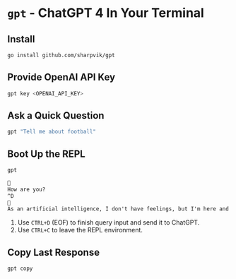 # `gpt` - ChatGPT 4 In Your Terminal

## Install

```bash
go install github.com/sharpvik/gpt
```

## Provide OpenAI API Key

```bash
gpt key <OPENAI_API_KEY>
```

## Ask a Quick Question

```bash
gpt "Tell me about football"
```

## Boot Up the REPL

```bash
gpt
```

```txt
👾
How are you?
^D
🤖
As an artificial intelligence, I don't have feelings, but I'm here and ready to assist you!
```

1. Use `CTRL+D` (EOF) to finish query input and send it to ChatGPT.
2. Use `CTRL+C` to leave the REPL environment.

## Copy Last Response

```bash
gpt copy
```
